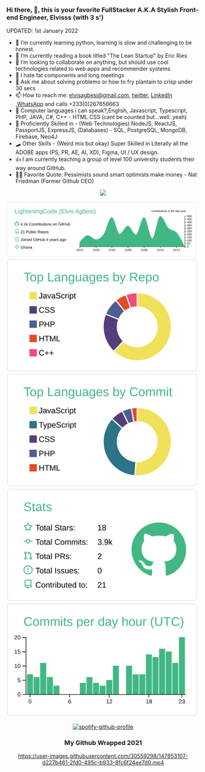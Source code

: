 ### Hi there, 👋, this is your favorite FullStacker A.K.A Stylish Front-end Engineer, Elvisss (with 3 s')

UPDATED: 1st January 2022

- 🔭 I’m currently learning python, learning is slow and challenging to be honest.
- 🌱 I’m currently reading a book titled "The Lean Startup" by Eric Ries
- 👯 I’m looking to collaborate on anything, but should use cool technologies related to web apps and recommender systems 
- 🤔 I hate fat components and long meetings
- 💬 Ask me about solving problems or how to fry plantain to crisp under 30 secs
- 📫 How to reach me: elvisagbesi@gmail.com, [twitter](https://twitter.com/ben__elvis), [LinkedIn](https://www.linkedin.com/in/elvis-agbesi-81b615171/) ,[WhatsApp](https://wa.me/+233267658663) and calls +233(0)267658663 
- 🦾 Computer languages i can speak?,English, Javascript, Typescript, PHP, JAVA, C#, C++ - HTML CSS (cant be counted but...well..yeah)
- 🌌 Proficiently Skilled in - (Web Technologies) NodeJS, ReactJS, PassportJS, ExpressJS, (Databases) - SQL, PostgreSQL, MongoDB, Firebase, Neo4J
- 🛹 Other Skills - (Weird mix but okay) Super Skilled in Literally all the ADOBE apps (PS, PR, AE, AI, XD), Figma, UI / UX design.
- 👍 I am currently teaching a group of level 100 university students their way around GitHub.
- 🐱‍👤 Favorite Quote: Pessimists sound smart optimists make money - Nat Friedman (Former Github CEO)

<div align="center">

<a href="/">
  <img src="http://github-readme-streak-stats.herokuapp.com?user=LighteningCode&theme=vue&hide_border=true" />
</a>



[![](https://raw.githubusercontent.com/LighteningCode/summary-cards/master/profile-summary-card-output/vue/0-profile-details.svg)](https://github.com/vn7n24fzkq/github-profile-summary-cards)
[![](https://raw.githubusercontent.com/LighteningCode/summary-cards/master/profile-summary-card-output/vue/1-repos-per-language.svg)](https://github.com/vn7n24fzkq/github-profile-summary-cards) [![](https://raw.githubusercontent.com/LighteningCode/summary-cards/master/profile-summary-card-output/vue/2-most-commit-language.svg)](https://github.com/vn7n24fzkq/github-profile-summary-cards)
[![](https://raw.githubusercontent.com/LighteningCode/summary-cards/master/profile-summary-card-output/vue/3-stats.svg)](https://github.com/vn7n24fzkq/github-profile-summary-cards) [![](https://raw.githubusercontent.com/LighteningCode/summary-cards/master/profile-summary-card-output/vue/4-productive-time.svg)](https://github.com/vn7n24fzkq/github-profile-summary-cards)


  [![spotify-github-profile](https://spotify-github-profile.vercel.app/api/view?uid=31ugqngbwfo7jn73yqjx4unxbaem&cover_image=true&theme=default)](https://github.com/kittinan/spotify-github-profile)
  
  
### My Github Wrapped 2021  

https://user-images.githubusercontent.com/30559298/147853107-d227b461-2fd0-495c-b933-8fc6f24ee7d0.mp4


  
</div>

